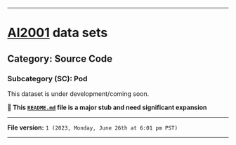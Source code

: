 
***

# [AI2001](https://github.com/seanpm2001/AI2001/) data sets

## Category: Source Code

### Subcategory (SC): Pod

This dataset is under development/coming soon.

**🌱️ This [`README.md`](/README.md) file is a major stub and need significant expansion**

***

**File version:** `1 (2023, Monday, June 26th at 6:01 pm PST)`

***
